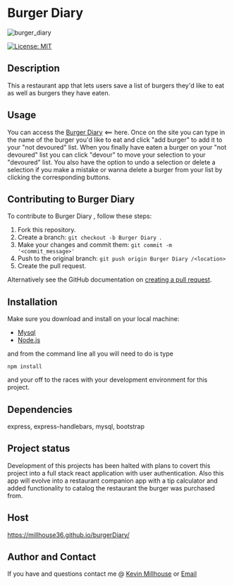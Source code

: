 # Burger Diary
![burger_diary](https://user-images.githubusercontent.com/37388720/119700372-204c4680-be21-11eb-8fc6-5b32026eb367.png)

[![License: MIT](https://img.shields.io/badge/License-MIT-yellow.svg)](https://opensource.org/licenses/MIT)

## Description
This a restaurant app that lets users save a list of burgers they'd like to eat as well as burgers they have eaten. 

## Usage
You can access the [Burger Diary](https://millhouse36.github.io/burgerDiary/) <== here. Once on the site you can type in the name of the burger you'd like to eat and click "add burger" to add it to your "not devoured" list. When you finally have eaten a burger on your "not devoured" list you can click "devour" to move your selection to your "devoured" list. You also have the option to undo a selection or delete a selection if you make a mistake or wanna delete a burger from your list by clicking the corresponding buttons. 
 
## Contributing to Burger Diary 
To contribute to Burger Diary , follow these steps:

1. Fork this repository.
2. Create a branch: `git checkout -b Burger Diary `.
3. Make your changes and commit them: `git commit -m '<commit_message>'`
4. Push to the original branch: `git push origin Burger Diary /<location>`
5. Create the pull request.

Alternatively see the GitHub documentation on [creating a pull request](https://help.github.com/en/github/collaborating-with-issues-and-pull-requests/creating-a-pull-request).

## Installation
Make sure you download and install on your local machine:
 * [Mysql](https://dev.mysql.com/downloads/mysql/)
 * [Node.js](https://nodejs.org/en/download/)

and from the command line all you will need to do is type 
```
npm install
```
and your off to the races with your development environment for this project.

## Dependencies
express, express-handlebars, mysql, bootstrap

## Project status
Development of this projects has been halted with plans to covert this project into a full stack react application with user authentication. Also this app will evolve into a restaurant companion app with a tip calculator and added functionality to catalog the restaurant the burger was purchased from. 

## Host
https://millhouse36.github.io/burgerDiary/

## Author and Contact
If you have and questions contact me @
[Kevin Millhouse](https://github.com/MIllhouse36)
 or [Email](https://millhousekevin@gmail.com)
